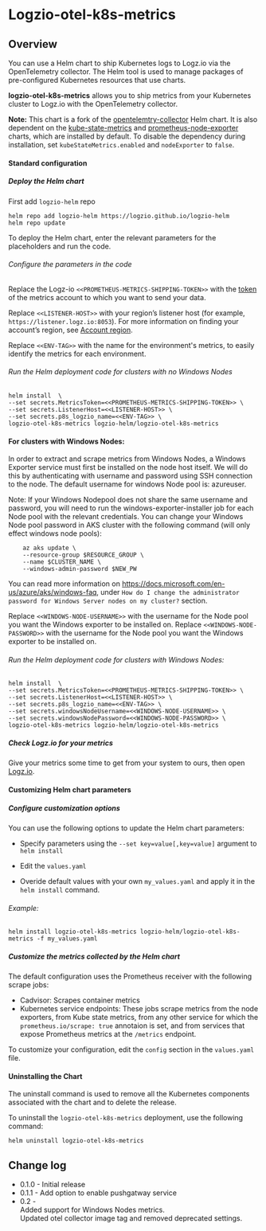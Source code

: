 
# Logzio-otel-k8s-metrics

##  Overview

You can use a Helm chart to ship Kubernetes logs to Logz.io via the OpenTelemetry collector.
The Helm tool is used to manage packages of pre-configured Kubernetes resources that use charts.

**logzio-otel-k8s-metrics** allows you to ship metrics from your Kubernetes cluster to Logz.io with the OpenTelemetry collector.

**Note:** This chart is a fork of the [opentelemtry-collector](https://github.com/open-telemetry/opentelemetry-helm-charts/tree/main/charts/opentelemetry-collector) Helm chart. 
It is also dependent on the [kube-state-metrics](https://github.com/kubernetes/kube-state-metrics/tree/master/charts/kube-state-metrics) and [prometheus-node-exporter](https://github.com/helm/charts/tree/master/stable/prometheus-node-exporter) charts, which are installed by default. 
To disable the dependency during installation, set `kubeStateMetrics.enabled` and `nodeExporter` to `false`.

#### Standard configuration


##### Deploy the Helm chart
First add `logzio-helm` repo
```shell
helm repo add logzio-helm https://logzio.github.io/logzio-helm
helm repo update
```

To deploy the Helm chart, enter the relevant parameters for the placeholders and run the code. 

###### Configure the parameters in the code

Replace the Logz-io `<<PROMETHEUS-METRICS-SHIPPING-TOKEN>>` with the [token](https://app.logz.io/#/dashboard/settings/manage-tokens/data-shipping) of the metrics account to which you want to send your data.


Replace `<<LISTENER-HOST>>` with your region’s listener host (for example, `https://listener.logz.io:8053`). For more information on finding your account’s region, see [Account region](https://docs.logz.io/user-guide/accounts/account-region.html).

Replace `<<ENV-TAG>>` with the name for the environment's metrics, to easily identify the metrics for each environment.

###### Run the Helm deployment code for clusters with no Windows Nodes

```
helm install  \
--set secrets.MetricsToken=<<PROMETHEUS-METRICS-SHIPPING-TOKEN>> \
--set secrets.ListenerHost=<<LISTENER-HOST>> \
--set secrets.p8s_logzio_name=<<ENV-TAG>> \
logzio-otel-k8s-metrics logzio-helm/logzio-otel-k8s-metrics
```

#### For clusters with Windows Nodes:
In order to extract and scrape metrics from Windows Nodes, a Windows Exporter service must first be installed on the node host itself. We will do this by authenticating with username and password using SSH connection to the node.
The default username for windows Node pool is: azureuser.

Note: If your Windows Nodepool does not share the same username and password, you will need to run the windows-exporter-installer job for each Node pool with the relevant credentials.
You can change your Windows Node pool password in AKS cluster with the following command (will only effect windows node pools):

```
    az aks update \
    --resource-group $RESOURCE_GROUP \
    --name $CLUSTER_NAME \
    --windows-admin-password $NEW_PW
```

You can read more information on https://docs.microsoft.com/en-us/azure/aks/windows-faq,
under `How do I change the administrator password for Windows Server nodes on my cluster?` section.

Replace `<<WINDOWS-NODE-USERNAME>>` with the username for the Node pool you want the Windows exporter to be installed on.
Replace `<<WINDOWS-NODE-PASSWORD>>` with the username for the Node pool you want the Windows exporter to be installed on.


###### Run the Helm deployment code for clusters with Windows Nodes:

```
helm install  \
--set secrets.MetricsToken=<<PROMETHEUS-METRICS-SHIPPING-TOKEN>> \
--set secrets.ListenerHost=<<LISTENER-HOST>> \
--set secrets.p8s_logzio_name=<<ENV-TAG>> \
--set secrets.windowsNodeUsername=<<WINDOWS-NODE-USERNAME>> \
--set secrets.windowsNodePassword=<<WINDOWS-NODE-PASSWORD>> \
logzio-otel-k8s-metrics logzio-helm/logzio-otel-k8s-metrics
```

##### Check Logz.io for your metrics

Give your metrics some time to get from your system to ours, then open [Logz.io](https://app.logz.io/).


####  Customizing Helm chart parameters


##### Configure customization options

You can use the following options to update the Helm chart parameters: 

* Specify parameters using the `--set key=value[,key=value]` argument to `helm install`

* Edit the `values.yaml`

* Overide default values with your own `my_values.yaml` and apply it in the `helm install` command. 

###### Example:

```
helm install logzio-otel-k8s-metrics logzio-helm/logzio-otel-k8s-metrics -f my_values.yaml 
```

##### Customize the metrics collected by the Helm chart 

The default configuration uses the Prometheus receiver with the following scrape jobs:

* Cadvisor: Scrapes container metrics
* Kubernetes service endpoints: These jobs scrape metrics from the node exporters, from Kube state metrics, from any other service for which the `prometheus.io/scrape: true` annotaion is set, and from services that expose Prometheus metrics at the `/metrics` endpoint.

To customize your configuration, edit the `config` section in the `values.yaml` file.


#### Uninstalling the Chart

The uninstall command is used to remove all the Kubernetes components associated with the chart and to delete the release.  

To uninstall the `logzio-otel-k8s-metrics` deployment, use the following command:

```shell
helm uninstall logzio-otel-k8s-metrics
```


## Change log

* 0.1.0 - Initial release
* 0.1.1 - Add option to enable pushgatway service
* 0.2 - \
Added support for Windows Nodes metrics.\
Updated otel collector image tag and removed deprecated settings.